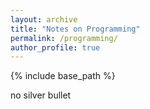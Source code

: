 ```yaml
---
layout: archive
title: "Notes on Programming"
permalink: /programming/
author_profile: true
---
```


{% include base_path %}

no silver bullet



